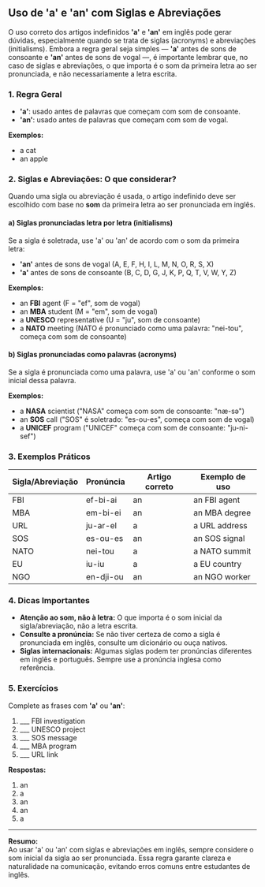 ## Uso de 'a' e 'an' com Siglas e Abreviações

O uso correto dos artigos indefinidos **'a'** e **'an'** em inglês pode gerar dúvidas, especialmente quando se trata de siglas (acronyms) e abreviações (initialisms). Embora a regra geral seja simples — **'a'** antes de sons de consoante e **'an'** antes de sons de vogal —, é importante lembrar que, no caso de siglas e abreviações, o que importa é o som da primeira letra ao ser pronunciada, e não necessariamente a letra escrita.

### 1. Regra Geral

- **'a'**: usado antes de palavras que começam com som de consoante.
- **'an'**: usado antes de palavras que começam com som de vogal.

**Exemplos:**
- a cat
- an apple

### 2. Siglas e Abreviações: O que considerar?

Quando uma sigla ou abreviação é usada, o artigo indefinido deve ser escolhido com base no **som** da primeira letra ao ser pronunciada em inglês.

#### a) Siglas pronunciadas letra por letra (initialisms)

Se a sigla é soletrada, use 'a' ou 'an' de acordo com o som da primeira letra:

- **'an'** antes de sons de vogal (A, E, F, H, I, L, M, N, O, R, S, X)
- **'a'** antes de sons de consoante (B, C, D, G, J, K, P, Q, T, V, W, Y, Z)

**Exemplos:**
- an **FBI** agent (F = "ef", som de vogal)
- an **MBA** student (M = "em", som de vogal)
- a **UNESCO** representative (U = "ju", som de consoante)
- a **NATO** meeting (NATO é pronunciado como uma palavra: "nei-tou", começa com som de consoante)

#### b) Siglas pronunciadas como palavras (acronyms)

Se a sigla é pronunciada como uma palavra, use 'a' ou 'an' conforme o som inicial dessa palavra.

**Exemplos:**
- a **NASA** scientist ("NASA" começa com som de consoante: "næ-sə")
- an **SOS** call ("SOS" é soletrado: "es-ou-es", começa com som de vogal)
- a **UNICEF** program ("UNICEF" começa com som de consoante: "ju-ni-sef")

### 3. Exemplos Práticos

| Sigla/Abreviação | Pronúncia | Artigo correto | Exemplo de uso |
|------------------|-----------|----------------|----------------|
| FBI              | ef-bi-ai  | an             | an FBI agent   |
| MBA              | em-bi-ei  | an             | an MBA degree  |
| URL              | ju-ar-el  | a              | a URL address  |
| SOS              | es-ou-es  | an             | an SOS signal  |
| NATO             | nei-tou   | a              | a NATO summit  |
| EU               | iu-iu     | a              | a EU country   |
| NGO              | en-dji-ou | an             | an NGO worker  |

### 4. Dicas Importantes

- **Atenção ao som, não à letra:** O que importa é o som inicial da sigla/abreviação, não a letra escrita.
- **Consulte a pronúncia:** Se não tiver certeza de como a sigla é pronunciada em inglês, consulte um dicionário ou ouça nativos.
- **Siglas internacionais:** Algumas siglas podem ter pronúncias diferentes em inglês e português. Sempre use a pronúncia inglesa como referência.

### 5. Exercícios

Complete as frases com **'a'** ou **'an'**:

1. ___ FBI investigation
2. ___ UNESCO project
3. ___ SOS message
4. ___ MBA program
5. ___ URL link

**Respostas:**
1. an
2. a
3. an
4. an
5. a

---

**Resumo:**  
Ao usar 'a' ou 'an' com siglas e abreviações em inglês, sempre considere o som inicial da sigla ao ser pronunciada. Essa regra garante clareza e naturalidade na comunicação, evitando erros comuns entre estudantes de inglês.